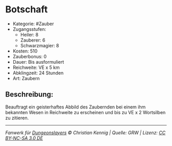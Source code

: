 # Botschaft

- Kategorie: #Zauber
- Zugangsstufen:
  - Heiler: 8
  - Zauberer: 6
  - Schwarzmagier: 8
- Kosten: 510
- Zauberbonus: 0
- Dauer: Bis ausformuliert
- Reichweite: VE x 5 km
- Abklingzeit: 24 Stunden
- Art: Zaubern

## Beschreibung:

Beauftragt ein geisterhaftes Abbild des Zaubernden bei einem ihm bekannten Wesen in Reichweite zu erscheinen und bis zu VE x 2 Wortsilben zu zitieren.

---

_Fanwerk für [Dungeonslayers](https://www.dungeonslayers.net/) © Christian Kennig | Quelle: GRW | Lizenz: [CC BY-NC-SA 3.0 DE](https://creativecommons.org/licenses/by-nc-sa/3.0/de/)_
